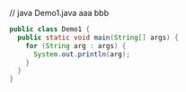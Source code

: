 // java Demo1.java aaa bbb

```java
public class Demo1 {
  public static void main(String[] args) {
    for (String arg : args) {
      System.out.println(arg);
    }
  }
}
```